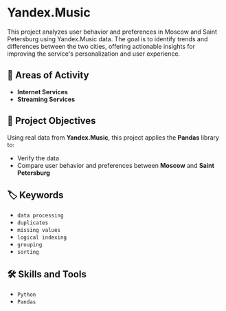 # Yandex.Music
This project analyzes user behavior and preferences in Moscow and Saint Petersburg using Yandex.Music data. The goal is to identify trends and differences between the two cities, offering actionable insights for improving the service's personalization and user experience.

## 📍 Areas of Activity
- **Internet Services**
- **Streaming Services**

## 🎯 Project Objectives
Using real data from **Yandex.Music**, this project applies the **Pandas** library to:
- Verify the data
- Compare user behavior and preferences between **Moscow** and **Saint Petersburg**

## 🏷️ Keywords
- `data processing`
- `duplicates`
- `missing values`
- `logical indexing`
- `grouping`
- `sorting`

## 🛠️ Skills and Tools
- `Python`
- `Pandas`
